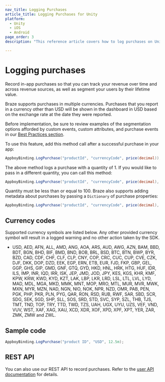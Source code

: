 ```yaml
---
nav_title: Logging Purchases
article_title: Logging Purchases for Unity
platform: 
  - Unity
  - iOS
  - Android
page_order: 3
description: "This reference article covers how to log purchases on Unity platform."

---
```


# Logging purchases

Record in-app purchases so that you can track your revenue over time and across revenue sources, as well as segment your users by their lifetime value.

Braze supports purchases in multiple currencies. Purchases that you report in a currency other than USD will be shown in the dashboard in USD based on the exchange rate at the date they were reported.

Before implementation, be sure to review examples of the segmentation options afforded by custom events, custom attributes, and purchase events in our [Best Practices section][5].

To use this feature, add this method call after a successful purchase in your app:

```csharp
AppboyBinding.LogPurchase("productId", "currencyCode", price(decimal));
```

The above method logs a purchase with a quantity of 1. If you would like to pass in a different quantity, you can call this method:

```csharp
AppboyBinding.LogPurchase("productId", "currencyCode", price(decimal), quantity(int));
```

Quantity must be less than or equal to 100. Braze also supports adding metadata about purchases by passing a `Dictionary` of purchase properties:

```csharp
AppboyBinding.LogPurchase("productId", "currencyCode", price(decimal), quantity(int), properties(Dictionary<string, object>));
```

## Currency codes

Supported currency symbols are listed below. Any other provided currency symbol will result in a logged warning and no other action taken by the SDK.

- USD, AED, AFN, ALL, AMD, ANG, AOA, ARS, AUD, AWG, AZN, BAM, BBD, BDT, BGN, BHD, BIF, BMD, BND, BOB, BRL, BSD, BTC, BTN, BWP, BYR, BZD, CAD, CDF, CHF, CLF, CLP, CNY, COP, CRC, CUC, CUP, CVE, CZK, DJF, DKK, DOP, DZD, EEK, EGP, ERN, ETB, EUR, FJD, FKP, GBP, GEL, GGP, GHS, GIP, GMD, GNF, GTQ, GYD, HKD, HNL, HRK, HTG, HUF, IDR, ILS, IMP, INR, IQD, IRR, ISK, JEP, JMD, JOD, JPY, KES, KGS, KHR, KMF, KPW, KRW, KWD, KYD, KZT, LAK, LBP, LKR, LRD, LSL, LTL, LVL, LYD, MAD, MDL, MGA, MKD, MMK, MNT, MOP, MRO, MTL, MUR, MVR, MWK, MXN, MYR, MZN, NAD, NGN, NIO, NOK, NPR, NZD, OMR, PAB, PEN, PGK, PHP, PKR, PLN, PYG, QAR, RON, RSD, RUB, RWF, SAR, SBD, SCR, SDG, SEK, SGD, SHP, SLL, SOS, SRD, STD, SVC, SYP, SZL, THB, TJS, TMT, TND, TOP, TRY, TTD, TWD, TZS, UAH, UGX, UYU, UZS, VEF, VND, VUV, WST, XAF, XAG, XAU, XCD, XDR, XOF, XPD, XPF, XPT, YER, ZAR, ZMK, ZMW and ZWL.

## Sample code

```csharp
AppboyBinding.LogPurchase("product ID", "USD", 12.5m);
```

## REST API

You can also use our REST API to record purchases. Refer to the [user API documentation][4] for details.

[4]: {{site.baseurl}}/developer_guide/rest_api/user_data/#user-data
[5]: {{site.baseurl}}/developer_guide/platform_wide/analytics_overview/#user-data-collection
